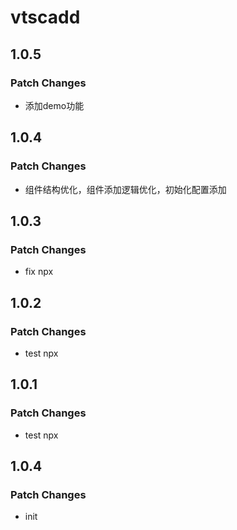 # vtscadd

## 1.0.5

### Patch Changes

- 添加demo功能

## 1.0.4

### Patch Changes

- 组件结构优化，组件添加逻辑优化，初始化配置添加

## 1.0.3

### Patch Changes

- fix npx

## 1.0.2

### Patch Changes

- test npx

## 1.0.1

### Patch Changes

- test npx

## 1.0.4

### Patch Changes

- init
